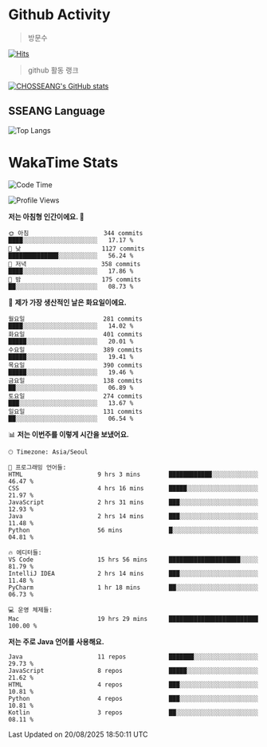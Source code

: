 <!--
**CHOSSEANG/CHOSSEANG** is a ✨ _special_ ✨ repository because its `README.md` (this file) appears on your GitHub profile.

Here are some ideas to get you started:

- 🔭 I’m currently working on ...
- 🌱 I’m currently learning ...
- 👯 I’m looking to collaborate on ...
- 🤔 I’m looking for help with ...
- 💬 Ask me about ...
- 📫 How to reach me: ...
- 😄 Pronouns: ...
- ⚡ Fun fact: ...
-->

# Github Activity
> 방문수

[![Hits](https://hits.seeyoufarm.com/api/count/incr/badge.svg?url=https%3A%2F%2Fgithub.com%2FCHOSSEANG&count_bg=%238AED3E&title_bg=%23495358&icon=electron.svg&icon_color=%23E7E7E7&title=CHOSSEANG&edge_flat=false)](https://hits.seeyoufarm.com)
> github 활동 랭크

[![CHOSSEANG's GitHub stats](https://github-readme-stats.vercel.app/api?username=CHOSSEANG)](https://github.com/CHOSSEANG/github-readme-stats)

## SSEANG Language
![Top Langs](https://github-readme-stats.vercel.app/api/top-langs/?username=CHOSSEANG&layout=compact)

# WakaTime Stats

<!--START_SECTION:waka-->
![Code Time](http://img.shields.io/badge/Code%20Time-805%20hrs%203%20mins-blue)

![Profile Views](http://img.shields.io/badge/Profile%20Views-1-blue)

**저는 아침형 인간이에요. 🐤** 

```text
🌞 아침                     344 commits         ████░░░░░░░░░░░░░░░░░░░░░   17.17 % 
🌆 낮　                     1127 commits        ██████████████░░░░░░░░░░░   56.24 % 
🌃 저녁                     358 commits         ████░░░░░░░░░░░░░░░░░░░░░   17.86 % 
🌙 밤　                     175 commits         ██░░░░░░░░░░░░░░░░░░░░░░░   08.73 % 
```
📅 **제가 가장 생산적인 날은 화요일이에요.** 

```text
월요일                      281 commits         ████░░░░░░░░░░░░░░░░░░░░░   14.02 % 
화요일                      401 commits         █████░░░░░░░░░░░░░░░░░░░░   20.01 % 
수요일                      389 commits         █████░░░░░░░░░░░░░░░░░░░░   19.41 % 
목요일                      390 commits         █████░░░░░░░░░░░░░░░░░░░░   19.46 % 
금요일                      138 commits         ██░░░░░░░░░░░░░░░░░░░░░░░   06.89 % 
토요일                      274 commits         ███░░░░░░░░░░░░░░░░░░░░░░   13.67 % 
일요일                      131 commits         ██░░░░░░░░░░░░░░░░░░░░░░░   06.54 % 
```


📊 **저는 이번주를 이렇게 시간을 보냈어요.** 

```text
🕑︎ Timezone: Asia/Seoul

💬 프로그래밍 언어들: 
HTML                     9 hrs 3 mins        ████████████░░░░░░░░░░░░░   46.47 % 
CSS                      4 hrs 16 mins       █████░░░░░░░░░░░░░░░░░░░░   21.97 % 
JavaScript               2 hrs 31 mins       ███░░░░░░░░░░░░░░░░░░░░░░   12.93 % 
Java                     2 hrs 14 mins       ███░░░░░░░░░░░░░░░░░░░░░░   11.48 % 
Python                   56 mins             █░░░░░░░░░░░░░░░░░░░░░░░░   04.81 % 

🔥 에디터들: 
VS Code                  15 hrs 56 mins      ████████████████████░░░░░   81.79 % 
IntelliJ IDEA            2 hrs 14 mins       ███░░░░░░░░░░░░░░░░░░░░░░   11.48 % 
PyCharm                  1 hr 18 mins        ██░░░░░░░░░░░░░░░░░░░░░░░   06.73 % 

💻 운영 체제들: 
Mac                      19 hrs 29 mins      █████████████████████████   100.00 % 
```

**저는 주로 Java 언어를 사용해요.** 

```text
Java                     11 repos            ███████░░░░░░░░░░░░░░░░░░   29.73 % 
JavaScript               8 repos             █████░░░░░░░░░░░░░░░░░░░░   21.62 % 
HTML                     4 repos             ███░░░░░░░░░░░░░░░░░░░░░░   10.81 % 
Python                   4 repos             ███░░░░░░░░░░░░░░░░░░░░░░   10.81 % 
Kotlin                   3 repos             ██░░░░░░░░░░░░░░░░░░░░░░░   08.11 % 
```




 Last Updated on 20/08/2025 18:50:11 UTC
<!--END_SECTION:waka-->
